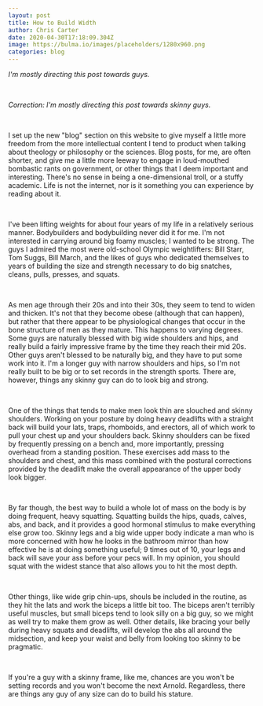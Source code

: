 ```yaml
---
layout: post
title: How to Build Width
author: Chris Carter
date: 2020-04-30T17:18:09.304Z
image: https://bulma.io/images/placeholders/1280x960.png
categories: blog
---
```

*I'm mostly directing this post towards guys.*

<br>

*Correction: I'm mostly directing this post towards skinny guys.*

<br>

I set up the new "blog" section on this website to give myself a little more freedom from the more intellectual content I tend to product when talking about theology or philosophy or the sciences. Blog posts, for me, are often shorter, and give me a little more leeway to engage in loud-mouthed bombastic rants on government, or other things that I deem important and interesting. There's no sense in being a one-dimensional troll, or a stuffy academic. Life is not the internet, nor is it something you can experience by reading about it.

<br>

I've been lifting weights for about four years of my life in a relatively serious manner. Bodybuilders and bodybuilding never did it for me. I'm not interested in carrying around big foamy muscles; I wanted to be strong. The guys I admired the most were old-school Olympic weightlifters: Bill Starr, Tom Suggs, Bill March, and the likes of guys who dedicated themselves to years of building the size and strength necessary to do big snatches, cleans, pulls, presses, and squats.

<br>

As men age through their 20s and into their 30s, they seem to tend to widen and thicken. It's not that they become obese (although that can happen), but rather that there appear to be physiological changes that occur in the bone structure of men as they mature. This happens to varying degrees. Some guys are naturally blessed with big wide shoulders and hips, and really build a fairly impressive frame by the time they reach their mid 20s. Other guys aren't blessed to be naturally big, and they have to put some work into it. I'm a longer guy with narrow shoulders and hips, so I'm not really built to be big or to set records in the strength sports. There are, however, things any skinny guy can do to look big and strong.

<br>

One of the things that tends to make men look thin are slouched and skinny shoulders. Working on your posture by doing heavy deadlifts with a straight back will build your lats, traps, rhomboids, and erectors, all of which work to pull your chest up and your shoulders back. Skinny shoulders can be fixed by frequently pressing on a bench and, more importantly, pressing overhead from a standing position. These exercises add mass to the shoulders and chest, and this mass combined with the postural corrections provided by the deadlift make the overall appearance of the upper body look bigger.

<br>

By far though, the best way to build a whole lot of mass on the body is by doing frequent, heavy squatting. Squatting builds the hips, quads, calves, abs, and back, and it provides a good hormonal stimulus to make everything else grow too. Skinny legs and a big wide upper body indicate a man who is more concerned with how he looks in the bathroom mirror than how effective he is at doing something useful; 9 times out of 10, your legs and back will save your ass before your pecs will. In my opinion, you should squat with the widest stance that also allows you to hit the most depth.

<br>

Other things, like wide grip chin-ups, shouls be included in the routine, as they hit the lats and work the biceps a little bit too. The biceps aren't terribly useful muscles, but small biceps tend to look silly on a big guy, so we might as well try to make them grow as well. Other details, like bracing your belly during heavy squats and deadlifts, will develop the abs all around the midsection, and keep your waist and belly from looking too skinny to be pragmatic.

<br>

If you're a guy with a skinny frame, like me, chances are you won't be setting records and you won't become the next Arnold. Regardless, there are things any guy of any size can do to build his stature.
